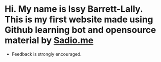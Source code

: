 Hi. My name is Issy Barrett-Lally.
This is my first website made using Github learning bot and opensource material by <a href="https://github.com/Mamadou888/Sadio.me">Sadio.me</a>
============

- Feedback is strongly encouraged.
